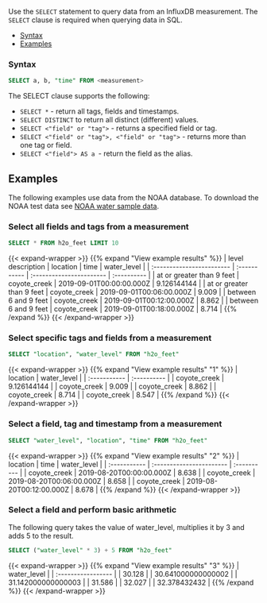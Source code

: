 Use the `SELECT` statement to query data from an InfluxDB measurement.
The `SELECT` clause is required when querying data in SQL.

- [Syntax](#syntax)
- [Examples](#examples)

### Syntax

```sql
SELECT a, b, "time" FROM <measurement>
```

The SELECT clause supports the following:

 - `SELECT *` - return all tags, fields and timestamps.
 - `SELECT DISTINCT` to return all distinct (different) values. 
 - `SELECT <"field" or "tag">` - returns a specified field or tag.
 - `SELECT <"field" or "tag">, <"field" or "tag">` - returns more than one tag or field.
 - `SELECT <"field"> AS a `- return the field as the alias.

## Examples

The following examples use data from the NOAA database. 
To download the NOAA test data see [NOAA water sample data](/influxdb/v2/reference/sample-data/#noaa-water-sample-data).

### Select all fields and tags from a measurement

```sql
SELECT * FROM h2o_feet LIMIT 10
```

{{< expand-wrapper >}}
{{% expand "View example results" %}}
| level description         | location     | time                     | water_level |
| :------------------------ | :----------- | :----------------------- | :---------- |
| at or greater than 9 feet | coyote_creek | 2019-09-01T00:00:00.000Z | 9.126144144 |
| at or greater than 9 feet | coyote_creek | 2019-09-01T00:06:00.000Z |       9.009 |
| between 6 and 9 feet      | coyote_creek | 2019-09-01T00:12:00.000Z |       8.862 |
| between 6 and 9 feet      | coyote_creek | 2019-09-01T00:18:00.000Z |       8.714 |
{{% /expand %}}
{{< /expand-wrapper >}}

### Select specific tags and fields from a measurement

```sql
SELECT "location", "water_level" FROM "h2o_feet"
```

{{< expand-wrapper >}}
{{% expand "View example results" "1" %}}
| location     | water_level |
| :----------- | :---------- |
| coyote_creek | 9.126144144 |
| coyote_creek | 9.009       |
| coyote_creek | 8.862       |
| coyote_creek | 8.714       |
| coyote_creek | 8.547       |
{{% /expand %}}
{{< /expand-wrapper >}}

### Select a field, tag and timestamp from a measurement

```sql
SELECT "water_level", "location", "time" FROM "h2o_feet"
```

{{< expand-wrapper >}}
{{% expand "View example results" "2" %}}
| location     | time                     | water_level |
| :----------- | :----------------------- | :---------- |
| coyote_creek | 2019-08-20T00:00:00.000Z | 8.638       |
| coyote_creek | 2019-08-20T00:06:00.000Z | 8.658       |
| coyote_creek | 2019-08-20T00:12:00.000Z | 8.678       |
{{% /expand %}}
{{< /expand-wrapper >}}

### Select a field and perform basic arithmetic

The following query takes the value of water_level, multiplies it by 3 and adds 5 to the result.

```sql
SELECT ("water_level" * 3) + 5 FROM "h2o_feet"
```

{{< expand-wrapper >}}
{{% expand "View example results" "3" %}}
| water_level        |
| :----------------- |
| 30.128             |
| 30.641000000000002 |
| 31.142000000000003 |
| 31.586             |
| 32.027             |
| 32.378432432       |
{{% /expand %}}
{{< /expand-wrapper >}}


